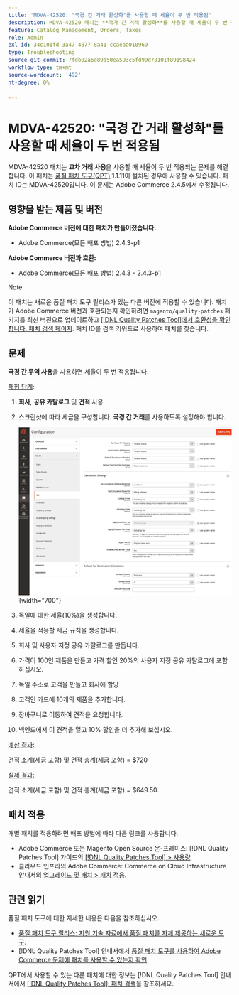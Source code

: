 ```yaml
---
title: 'MDVA-42520: "국경 간 거래 활성화"를 사용할 때 세율이 두 번 적용됨'
description: MDVA-42520 패치는 **국가 간 거래 활성화**를 사용할 때 세율이 두 번 적용되는 문제를 수정합니다. 이 패치는 [Quality Patches Tool (QPT)](https://experienceleague.adobe.com/en/docs/commerce-operations/tools/quality-patches-tool/quality-patches-tool-to-self-serve-quality-patches) 1.1.11이 설치된 경우 사용할 수 있습니다. 패치 ID는 MDVA-42520입니다. 이 문제는 Adobe Commerce 2.4.5에서 수정됩니다.
feature: Catalog Management, Orders, Taxes
role: Admin
exl-id: 34c101fd-3a47-4877-8a41-ccaeaa010969
type: Troubleshooting
source-git-commit: 7fdb02a6d89d50ea593c5fd99d78101f89198424
workflow-type: tm+mt
source-wordcount: '492'
ht-degree: 0%

---
```


# MDVA-42520: &quot;국경 간 거래 활성화&quot;를 사용할 때 세율이 두 번 적용됨

MDVA-42520 패치는 **교차 거래 사용**&#x200B;을 사용할 때 세율이 두 번 적용되는 문제를 해결합니다. 이 패치는 [품질 패치 도구(QPT)](https://experienceleague.adobe.com/en/docs/commerce-operations/tools/quality-patches-tool/quality-patches-tool-to-self-serve-quality-patches) 1.1.11이 설치된 경우에 사용할 수 있습니다. 패치 ID는 MDVA-42520입니다. 이 문제는 Adobe Commerce 2.4.5에서 수정됩니다.

## 영향을 받는 제품 및 버전

**Adobe Commerce 버전에 대한 패치가 만들어졌습니다.**

* Adobe Commerce(모든 배포 방법) 2.4.3-p1

**Adobe Commerce 버전과 호환:**

* Adobe Commerce(모든 배포 방법) 2.4.3 - 2.4.3-p1

>[!NOTE]
>
>이 패치는 새로운 품질 패치 도구 릴리스가 있는 다른 버전에 적용할 수 있습니다. 패치가 Adobe Commerce 버전과 호환되는지 확인하려면 `magento/quality-patches` 패키지를 최신 버전으로 업데이트하고 [[!DNL Quality Patches Tool]에서 호환성을 확인합니다. 패치 검색 페이지](https://experienceleague.adobe.com/en/docs/commerce-operations/tools/quality-patches-tool/quality-patches-tool-to-self-serve-quality-patches). 패치 ID를 검색 키워드로 사용하여 패치를 찾습니다.

## 문제

**국경 간 무역 사용**&#x200B;을 사용하면 세율이 두 번 적용됩니다.

<u>재현 단계</u>:

1. **회사**, **공유 카탈로그** 및 **견적** 사용
1. 스크린샷에 따라 세금을 구성합니다. **국경 간 거래**&#x200B;를 사용하도록 설정해야 합니다.

   ![세금 설정](/help/assets/tools/tax_settings_1.png){width="700"}

1. 독일에 대한 세율(10%)을 생성합니다.
1. 세율을 적용할 세금 규칙을 생성합니다.
1. 회사 및 사용자 지정 공유 카탈로그를 만듭니다.
1. 가격이 100인 제품을 만들고 가격 할인 20%의 사용자 지정 공유 카탈로그에 포함하십시오.
1. 독일 주소로 고객을 만들고 회사에 할당
1. 고객인 카드에 10개의 제품을 추가합니다.
1. 장바구니로 이동하여 견적을 요청합니다.
1. 백엔드에서 이 견적을 열고 10% 할인을 더 추가해 보십시오.

<u>예상 결과</u>:

견적 소계(세금 포함) 및 견적 총계(세금 포함) = $720

<u>실제 결과</u>:

견적 소계(세금 포함) 및 견적 총계(세금 포함) = $649.50.

## 패치 적용

개별 패치를 적용하려면 배포 방법에 따라 다음 링크를 사용합니다.

* Adobe Commerce 또는 Magento Open Source 온-프레미스: [!DNL Quality Patches Tool] 가이드의 [[!DNL Quality Patches Tool] > 사용량](/help/tools/quality-patches-tool/usage.md)
* 클라우드 인프라의 Adobe Commerce: Commerce on Cloud Infrastructure 안내서의 [업그레이드 및 패치 > 패치 적용](https://experienceleague.adobe.com/docs/commerce-cloud-service/user-guide/develop/upgrade/apply-patches.html).

## 관련 읽기

품질 패치 도구에 대한 자세한 내용은 다음을 참조하십시오.

* [품질 패치 도구 릴리스: 지원 기술 자료에서 품질 패치를 자체 제공하는 새로운 도구](https://experienceleague.adobe.com/en/docs/commerce-operations/tools/quality-patches-tool/quality-patches-tool-to-self-serve-quality-patches).
* [!DNL Quality Patches Tool] 안내서에서 [품질 패치 도구를 사용하여 Adobe Commerce 문제에 패치를 사용할 수 있는지 확인](/help/tools/quality-patches-tool/patches-available-in-qpt/check-patch-for-magento-issue-with-magento-quality-patches.md).

QPT에서 사용할 수 있는 다른 패치에 대한 정보는 [!DNL Quality Patches Tool] 안내서에서 [[!DNL Quality Patches Tool]: 패치 검색](https://experienceleague.adobe.com/tools/commerce-quality-patches/index.html)을 참조하세요.
